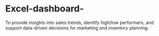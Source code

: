# Excel-dashboard-
To provide insights into sales trends, identify high/low performers, and support data-driven decisions for marketing and inventory planning.
